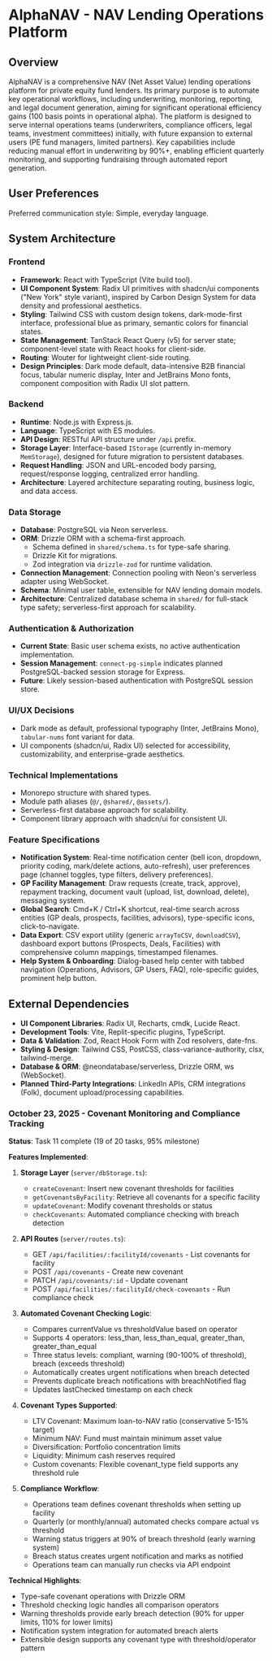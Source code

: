 # AlphaNAV - NAV Lending Operations Platform

## Overview
AlphaNAV is a comprehensive NAV (Net Asset Value) lending operations platform for private equity fund lenders. Its primary purpose is to automate key operational workflows, including underwriting, monitoring, reporting, and legal document generation, aiming for significant operational efficiency gains (100 basis points in operational alpha). The platform is designed to serve internal operations teams (underwriters, compliance officers, legal teams, investment committees) initially, with future expansion to external users (PE fund managers, limited partners). Key capabilities include reducing manual effort in underwriting by 90%+, enabling efficient quarterly monitoring, and supporting fundraising through automated report generation.

## User Preferences
Preferred communication style: Simple, everyday language.

## System Architecture

### Frontend
- **Framework**: React with TypeScript (Vite build tool).
- **UI Component System**: Radix UI primitives with shadcn/ui components ("New York" style variant), inspired by Carbon Design System for data density and professional aesthetics.
- **Styling**: Tailwind CSS with custom design tokens, dark-mode-first interface, professional blue as primary, semantic colors for financial states.
- **State Management**: TanStack React Query (v5) for server state; component-level state with React hooks for client-side.
- **Routing**: Wouter for lightweight client-side routing.
- **Design Principles**: Dark mode default, data-intensive B2B financial focus, tabular numeric display, Inter and JetBrains Mono fonts, component composition with Radix UI slot pattern.

### Backend
- **Runtime**: Node.js with Express.js.
- **Language**: TypeScript with ES modules.
- **API Design**: RESTful API structure under `/api` prefix.
- **Storage Layer**: Interface-based `IStorage` (currently in-memory `MemStorage`), designed for future migration to persistent databases.
- **Request Handling**: JSON and URL-encoded body parsing, request/response logging, centralized error handling.
- **Architecture**: Layered architecture separating routing, business logic, and data access.

### Data Storage
- **Database**: PostgreSQL via Neon serverless.
- **ORM**: Drizzle ORM with a schema-first approach.
    - Schema defined in `shared/schema.ts` for type-safe sharing.
    - Drizzle Kit for migrations.
    - Zod integration via `drizzle-zod` for runtime validation.
- **Connection Management**: Connection pooling with Neon's serverless adapter using WebSocket.
- **Schema**: Minimal user table, extensible for NAV lending domain models.
- **Architecture**: Centralized database schema in `shared/` for full-stack type safety; serverless-first approach for scalability.

### Authentication & Authorization
- **Current State**: Basic user schema exists, no active authentication implementation.
- **Session Management**: `connect-pg-simple` indicates planned PostgreSQL-backed session storage for Express.
- **Future**: Likely session-based authentication with PostgreSQL session store.

### UI/UX Decisions
- Dark mode as default, professional typography (Inter, JetBrains Mono), `tabular-nums` font variant for data.
- UI components (shadcn/ui, Radix UI) selected for accessibility, customizability, and enterprise-grade aesthetics.

### Technical Implementations
- Monorepo structure with shared types.
- Module path aliases (`@/`, `@shared/`, `@assets/`).
- Serverless-first database approach for scalability.
- Component library approach with shadcn/ui for consistent UI.

### Feature Specifications
- **Notification System**: Real-time notification center (bell icon, dropdown, priority coding, mark/delete actions, auto-refresh), user preferences page (channel toggles, type filters, delivery preferences).
- **GP Facility Management**: Draw requests (create, track, approve), repayment tracking, document vault (upload, list, download, delete), messaging system.
- **Global Search**: Cmd+K / Ctrl+K shortcut, real-time search across entities (GP deals, prospects, facilities, advisors), type-specific icons, click-to-navigate.
- **Data Export**: CSV export utility (generic `arrayToCSV`, `downloadCSV`), dashboard export buttons (Prospects, Deals, Facilities) with comprehensive column mappings, timestamped filenames.
- **Help System & Onboarding**: Dialog-based help center with tabbed navigation (Operations, Advisors, GP Users, FAQ), role-specific guides, prominent help button.

## External Dependencies

- **UI Component Libraries**: Radix UI, Recharts, cmdk, Lucide React.
- **Development Tools**: Vite, Replit-specific plugins, TypeScript.
- **Data & Validation**: Zod, React Hook Form with Zod resolvers, date-fns.
- **Styling & Design**: Tailwind CSS, PostCSS, class-variance-authority, clsx, tailwind-merge.
- **Database & ORM**: @neondatabase/serverless, Drizzle ORM, ws (WebSocket).
- **Planned Third-Party Integrations**: LinkedIn APIs, CRM integrations (Folk), document upload/processing capabilities.
### October 23, 2025 - Covenant Monitoring and Compliance Tracking
**Status**: Task 11 complete (19 of 20 tasks, 95% milestone)

**Features Implemented**:
1. **Storage Layer** (`server/dbStorage.ts`):
   - `createCovenant`: Insert new covenant thresholds for facilities
   - `getCovenantsByFacility`: Retrieve all covenants for a specific facility
   - `updateCovenant`: Modify covenant thresholds or status
   - `checkCovenants`: Automated compliance checking with breach detection

2. **API Routes** (`server/routes.ts`):
   - GET `/api/facilities/:facilityId/covenants` - List covenants for facility
   - POST `/api/covenants` - Create new covenant
   - PATCH `/api/covenants/:id` - Update covenant
   - POST `/api/facilities/:facilityId/check-covenants` - Run compliance check

3. **Automated Covenant Checking Logic**:
   - Compares currentValue vs thresholdValue based on operator
   - Supports 4 operators: less_than, less_than_equal, greater_than, greater_than_equal
   - Three status levels: compliant, warning (90-100% of threshold), breach (exceeds threshold)
   - Automatically creates urgent notifications when breach detected
   - Prevents duplicate breach notifications with breachNotified flag
   - Updates lastChecked timestamp on each check

4. **Covenant Types Supported**:
   - LTV Covenant: Maximum loan-to-NAV ratio (conservative 5-15% target)
   - Minimum NAV: Fund must maintain minimum asset value
   - Diversification: Portfolio concentration limits
   - Liquidity: Minimum cash reserves required
   - Custom covenants: Flexible covenant_type field supports any threshold rule

5. **Compliance Workflow**:
   - Operations team defines covenant thresholds when setting up facility
   - Quarterly (or monthly/annual) automated checks compare actual vs threshold
   - Warning status triggers at 90% of breach threshold (early warning system)
   - Breach status creates urgent notification and marks as notified
   - Operations team can manually run checks via API endpoint

**Technical Highlights**:
- Type-safe covenant operations with Drizzle ORM
- Threshold checking logic handles all comparison operators
- Warning thresholds provide early breach detection (90% for upper limits, 110% for lower limits)
- Notification system integration for automated breach alerts
- Extensible design supports any covenant type with threshold/operator pattern
